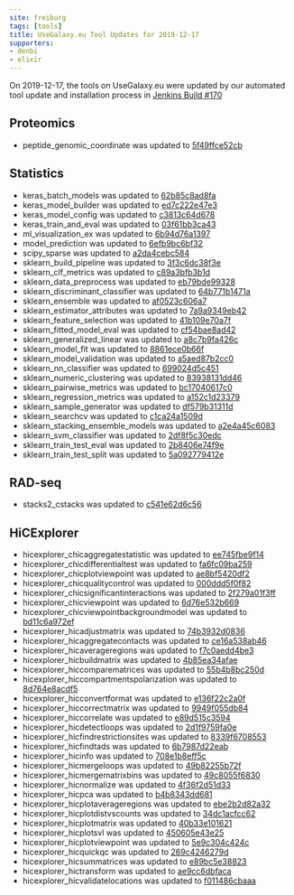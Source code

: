 ```yaml
---
site: freiburg
tags: [tools]
title: UseGalaxy.eu Tool Updates for 2019-12-17
supporters:
- denbi
- elixir
---
```


On 2019-12-17, the tools on UseGalaxy.eu were updated by our automated tool update and installation process in [Jenkins Build #170](https://build.galaxyproject.eu/job/usegalaxy-eu/job/install-tools/#170/)


## Proteomics

- peptide_genomic_coordinate was updated to [5f49ffce52cb](https://toolshed.g2.bx.psu.edu/view/galaxyp/peptide_genomic_coordinate/5f49ffce52cb)

## Statistics

- keras_batch_models was updated to [62b85c8ad8fa](https://toolshed.g2.bx.psu.edu/view/bgruening/keras_batch_models/62b85c8ad8fa)
- keras_model_builder was updated to [ed7c222e47e3](https://toolshed.g2.bx.psu.edu/view/bgruening/keras_model_builder/ed7c222e47e3)
- keras_model_config was updated to [c3813c64d678](https://toolshed.g2.bx.psu.edu/view/bgruening/keras_model_config/c3813c64d678)
- keras_train_and_eval was updated to [03f61bb3ca43](https://toolshed.g2.bx.psu.edu/view/bgruening/keras_train_and_eval/03f61bb3ca43)
- ml_visualization_ex was updated to [6b94d76a1397](https://toolshed.g2.bx.psu.edu/view/bgruening/ml_visualization_ex/6b94d76a1397)
- model_prediction was updated to [6efb9bc6bf32](https://toolshed.g2.bx.psu.edu/view/bgruening/model_prediction/6efb9bc6bf32)
- scipy_sparse was updated to [a2da4cebc584](https://toolshed.g2.bx.psu.edu/view/bgruening/scipy_sparse/a2da4cebc584)
- sklearn_build_pipeline was updated to [3f3c6dc38f3e](https://toolshed.g2.bx.psu.edu/view/bgruening/sklearn_build_pipeline/3f3c6dc38f3e)
- sklearn_clf_metrics was updated to [c89a3bfb3b1d](https://toolshed.g2.bx.psu.edu/view/bgruening/sklearn_clf_metrics/c89a3bfb3b1d)
- sklearn_data_preprocess was updated to [eb79bde99328](https://toolshed.g2.bx.psu.edu/view/bgruening/sklearn_data_preprocess/eb79bde99328)
- sklearn_discriminant_classifier was updated to [64b771b1471a](https://toolshed.g2.bx.psu.edu/view/bgruening/sklearn_discriminant_classifier/64b771b1471a)
- sklearn_ensemble was updated to [af0523c606a7](https://toolshed.g2.bx.psu.edu/view/bgruening/sklearn_ensemble/af0523c606a7)
- sklearn_estimator_attributes was updated to [7a9a9349eb42](https://toolshed.g2.bx.psu.edu/view/bgruening/sklearn_estimator_attributes/7a9a9349eb42)
- sklearn_feature_selection was updated to [41b109e70a7f](https://toolshed.g2.bx.psu.edu/view/bgruening/sklearn_feature_selection/41b109e70a7f)
- sklearn_fitted_model_eval was updated to [cf54bae8ad42](https://toolshed.g2.bx.psu.edu/view/bgruening/sklearn_fitted_model_eval/cf54bae8ad42)
- sklearn_generalized_linear was updated to [a8c7b9fa426c](https://toolshed.g2.bx.psu.edu/view/bgruening/sklearn_generalized_linear/a8c7b9fa426c)
- sklearn_model_fit was updated to [8861ece0b66f](https://toolshed.g2.bx.psu.edu/view/bgruening/sklearn_model_fit/8861ece0b66f)
- sklearn_model_validation was updated to [a5aed87b2cc0](https://toolshed.g2.bx.psu.edu/view/bgruening/sklearn_model_validation/a5aed87b2cc0)
- sklearn_nn_classifier was updated to [699024d5c451](https://toolshed.g2.bx.psu.edu/view/bgruening/sklearn_nn_classifier/699024d5c451)
- sklearn_numeric_clustering was updated to [83938131dd46](https://toolshed.g2.bx.psu.edu/view/bgruening/sklearn_numeric_clustering/83938131dd46)
- sklearn_pairwise_metrics was updated to [bc17040617c0](https://toolshed.g2.bx.psu.edu/view/bgruening/sklearn_pairwise_metrics/bc17040617c0)
- sklearn_regression_metrics was updated to [a152c1d23379](https://toolshed.g2.bx.psu.edu/view/bgruening/sklearn_regression_metrics/a152c1d23379)
- sklearn_sample_generator was updated to [df579b31311d](https://toolshed.g2.bx.psu.edu/view/bgruening/sklearn_sample_generator/df579b31311d)
- sklearn_searchcv was updated to [c1ca24a1509d](https://toolshed.g2.bx.psu.edu/view/bgruening/sklearn_searchcv/c1ca24a1509d)
- sklearn_stacking_ensemble_models was updated to [a2e4a45c6083](https://toolshed.g2.bx.psu.edu/view/bgruening/sklearn_stacking_ensemble_models/a2e4a45c6083)
- sklearn_svm_classifier was updated to [2df8f5c30edc](https://toolshed.g2.bx.psu.edu/view/bgruening/sklearn_svm_classifier/2df8f5c30edc)
- sklearn_train_test_eval was updated to [2b8406e74f9e](https://toolshed.g2.bx.psu.edu/view/bgruening/sklearn_train_test_eval/2b8406e74f9e)
- sklearn_train_test_split was updated to [5a092779412e](https://toolshed.g2.bx.psu.edu/view/bgruening/sklearn_train_test_split/5a092779412e)

## RAD-seq

- stacks2_cstacks was updated to [c541e62d6c56](https://toolshed.g2.bx.psu.edu/view/iuc/stacks2_cstacks/c541e62d6c56)

## HiCExplorer

- hicexplorer_chicaggregatestatistic was updated to [ee745fbe9f14](https://toolshed.g2.bx.psu.edu/view/bgruening/hicexplorer_chicaggregatestatistic/ee745fbe9f14)
- hicexplorer_chicdifferentialtest was updated to [fa6fc09ba259](https://toolshed.g2.bx.psu.edu/view/bgruening/hicexplorer_chicdifferentialtest/fa6fc09ba259)
- hicexplorer_chicplotviewpoint was updated to [ae8bf5420df2](https://toolshed.g2.bx.psu.edu/view/bgruening/hicexplorer_chicplotviewpoint/ae8bf5420df2)
- hicexplorer_chicqualitycontrol was updated to [000ddd5f0f82](https://toolshed.g2.bx.psu.edu/view/bgruening/hicexplorer_chicqualitycontrol/000ddd5f0f82)
- hicexplorer_chicsignificantinteractions was updated to [2f279a01f3ff](https://toolshed.g2.bx.psu.edu/view/bgruening/hicexplorer_chicsignificantinteractions/2f279a01f3ff)
- hicexplorer_chicviewpoint was updated to [6d76e532b669](https://toolshed.g2.bx.psu.edu/view/bgruening/hicexplorer_chicviewpoint/6d76e532b669)
- hicexplorer_chicviewpointbackgroundmodel was updated to [bd11c6a972ef](https://toolshed.g2.bx.psu.edu/view/bgruening/hicexplorer_chicviewpointbackgroundmodel/bd11c6a972ef)
- hicexplorer_hicadjustmatrix was updated to [74b3932d0836](https://toolshed.g2.bx.psu.edu/view/bgruening/hicexplorer_hicadjustmatrix/74b3932d0836)
- hicexplorer_hicaggregatecontacts was updated to [ce16a538ab46](https://toolshed.g2.bx.psu.edu/view/bgruening/hicexplorer_hicaggregatecontacts/ce16a538ab46)
- hicexplorer_hicaverageregions was updated to [f7c0aedd4be3](https://toolshed.g2.bx.psu.edu/view/bgruening/hicexplorer_hicaverageregions/f7c0aedd4be3)
- hicexplorer_hicbuildmatrix was updated to [4b85ea34afae](https://toolshed.g2.bx.psu.edu/view/bgruening/hicexplorer_hicbuildmatrix/4b85ea34afae)
- hicexplorer_hiccomparematrices was updated to [55b4b8bc250d](https://toolshed.g2.bx.psu.edu/view/bgruening/hicexplorer_hiccomparematrices/55b4b8bc250d)
- hicexplorer_hiccompartmentspolarization was updated to [8d764e8acdf5](https://toolshed.g2.bx.psu.edu/view/bgruening/hicexplorer_hiccompartmentspolarization/8d764e8acdf5)
- hicexplorer_hicconvertformat was updated to [e136f22c2a0f](https://toolshed.g2.bx.psu.edu/view/bgruening/hicexplorer_hicconvertformat/e136f22c2a0f)
- hicexplorer_hiccorrectmatrix was updated to [9949f055db84](https://toolshed.g2.bx.psu.edu/view/bgruening/hicexplorer_hiccorrectmatrix/9949f055db84)
- hicexplorer_hiccorrelate was updated to [e89d515c3594](https://toolshed.g2.bx.psu.edu/view/bgruening/hicexplorer_hiccorrelate/e89d515c3594)
- hicexplorer_hicdetectloops was updated to [2d1f9759fa0e](https://toolshed.g2.bx.psu.edu/view/bgruening/hicexplorer_hicdetectloops/2d1f9759fa0e)
- hicexplorer_hicfindrestrictionsites was updated to [8339f6708553](https://toolshed.g2.bx.psu.edu/view/bgruening/hicexplorer_hicfindrestrictionsites/8339f6708553)
- hicexplorer_hicfindtads was updated to [6b7987d22eab](https://toolshed.g2.bx.psu.edu/view/bgruening/hicexplorer_hicfindtads/6b7987d22eab)
- hicexplorer_hicinfo was updated to [708e1b8eff5c](https://toolshed.g2.bx.psu.edu/view/bgruening/hicexplorer_hicinfo/708e1b8eff5c)
- hicexplorer_hicmergeloops was updated to [49b82255b72f](https://toolshed.g2.bx.psu.edu/view/bgruening/hicexplorer_hicmergeloops/49b82255b72f)
- hicexplorer_hicmergematrixbins was updated to [49c8055f6830](https://toolshed.g2.bx.psu.edu/view/bgruening/hicexplorer_hicmergematrixbins/49c8055f6830)
- hicexplorer_hicnormalize was updated to [4f36f2d51d33](https://toolshed.g2.bx.psu.edu/view/bgruening/hicexplorer_hicnormalize/4f36f2d51d33)
- hicexplorer_hicpca was updated to [b4b8343dd681](https://toolshed.g2.bx.psu.edu/view/bgruening/hicexplorer_hicpca/b4b8343dd681)
- hicexplorer_hicplotaverageregions was updated to [ebe2b2d82a32](https://toolshed.g2.bx.psu.edu/view/bgruening/hicexplorer_hicplotaverageregions/ebe2b2d82a32)
- hicexplorer_hicplotdistvscounts was updated to [34dc1acfcc62](https://toolshed.g2.bx.psu.edu/view/bgruening/hicexplorer_hicplotdistvscounts/34dc1acfcc62)
- hicexplorer_hicplotmatrix was updated to [40b33e101621](https://toolshed.g2.bx.psu.edu/view/bgruening/hicexplorer_hicplotmatrix/40b33e101621)
- hicexplorer_hicplotsvl was updated to [450605e43e25](https://toolshed.g2.bx.psu.edu/view/bgruening/hicexplorer_hicplotsvl/450605e43e25)
- hicexplorer_hicplotviewpoint was updated to [5e9c304c424c](https://toolshed.g2.bx.psu.edu/view/bgruening/hicexplorer_hicplotviewpoint/5e9c304c424c)
- hicexplorer_hicquickqc was updated to [269c4246279d](https://toolshed.g2.bx.psu.edu/view/bgruening/hicexplorer_hicquickqc/269c4246279d)
- hicexplorer_hicsummatrices was updated to [e89bc5e38823](https://toolshed.g2.bx.psu.edu/view/bgruening/hicexplorer_hicsummatrices/e89bc5e38823)
- hicexplorer_hictransform was updated to [ae9cc6dbfaca](https://toolshed.g2.bx.psu.edu/view/bgruening/hicexplorer_hictransform/ae9cc6dbfaca)
- hicexplorer_hicvalidatelocations was updated to [f011486cbaaa](https://toolshed.g2.bx.psu.edu/view/bgruening/hicexplorer_hicvalidatelocations/f011486cbaaa)

